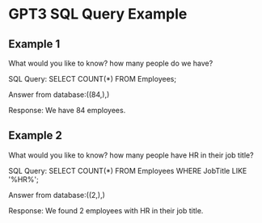 # GPT3 SQL Query Example

## Example 1

What would you like to know? how many people do we have?

SQL Query: SELECT COUNT(*) FROM Employees;

Answer from database:((84,),)

Response:  We have 84 employees.

## Example 2

What would you like to know? how many people have HR in their job title?

SQL Query: SELECT COUNT(*) FROM Employees WHERE JobTitle LIKE '%HR%';

Answer from database:((2,),)

Response:  We found 2 employees with HR in their job title.